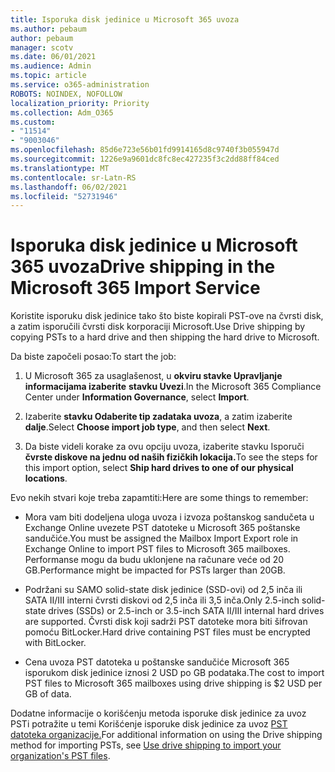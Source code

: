 ```yaml
---
title: Isporuka disk jedinice u Microsoft 365 uvoza
ms.author: pebaum
author: pebaum
manager: scotv
ms.date: 06/01/2021
ms.audience: Admin
ms.topic: article
ms.service: o365-administration
ROBOTS: NOINDEX, NOFOLLOW
localization_priority: Priority
ms.collection: Adm_O365
ms.custom:
- "11514"
- "9003046"
ms.openlocfilehash: 85d6e723e56b01fd9914165d8c9740f3b055947d
ms.sourcegitcommit: 1226e9a9601dc8fc8ec427235f3c2dd88ff84ced
ms.translationtype: MT
ms.contentlocale: sr-Latn-RS
ms.lasthandoff: 06/02/2021
ms.locfileid: "52731946"
---
```

# <a name="drive-shipping-in-the-microsoft-365-import-service"></a><span data-ttu-id="c70f7-102">Isporuka disk jedinice u Microsoft 365 uvoza</span><span class="sxs-lookup"><span data-stu-id="c70f7-102">Drive shipping in the Microsoft 365 Import Service</span></span>

<span data-ttu-id="c70f7-103">Koristite isporuku disk jedinice tako što biste kopirali PST-ove na čvrsti disk, a zatim isporučili čvrsti disk korporaciji Microsoft.</span><span class="sxs-lookup"><span data-stu-id="c70f7-103">Use Drive shipping by copying PSTs to a hard drive and then shipping the hard drive to Microsoft.</span></span>

<span data-ttu-id="c70f7-104">Da biste započeli posao:</span><span class="sxs-lookup"><span data-stu-id="c70f7-104">To start the job:</span></span>

1. <span data-ttu-id="c70f7-105">U Microsoft 365 za usaglašenost, u **okviru stavke Upravljanje informacijama izaberite** **stavku Uvezi**.</span><span class="sxs-lookup"><span data-stu-id="c70f7-105">In the Microsoft 365 Compliance Center under **Information Governance**, select **Import**.</span></span>

1. <span data-ttu-id="c70f7-106">Izaberite **stavku Odaberite tip zadataka uvoza**, a zatim izaberite **dalje**.</span><span class="sxs-lookup"><span data-stu-id="c70f7-106">Select **Choose import job type**, and then select **Next**.</span></span>

1. <span data-ttu-id="c70f7-107">Da biste videli korake za ovu opciju uvoza, izaberite stavku Isporuči **čvrste diskove na jednu od naših fizičkih lokacija.**</span><span class="sxs-lookup"><span data-stu-id="c70f7-107">To see the steps for this import option, select **Ship hard drives to one of our physical locations**.</span></span>

<span data-ttu-id="c70f7-108">Evo nekih stvari koje treba zapamtiti:</span><span class="sxs-lookup"><span data-stu-id="c70f7-108">Here are some things to remember:</span></span>

- <span data-ttu-id="c70f7-109">Mora vam biti dodeljena uloga uvoza i izvoza poštanskog sandučeta u Exchange Online uvezete PST datoteke u Microsoft 365 poštanske sandučiće.</span><span class="sxs-lookup"><span data-stu-id="c70f7-109">You must be assigned the Mailbox Import Export role in Exchange Online to import PST files to Microsoft 365 mailboxes.</span></span>
<span data-ttu-id="c70f7-110">Performanse mogu da budu uklonjene na računare veće od 20 GB.</span><span class="sxs-lookup"><span data-stu-id="c70f7-110">Performance might be impacted for PSTs larger than 20GB.</span></span>

- <span data-ttu-id="c70f7-111">Podržani su SAMO solid-state disk jedinice (SSD-ovi) od 2,5 inča ili SATA II/III interni čvrsti diskovi od 2,5 inča ili 3,5 inča.</span><span class="sxs-lookup"><span data-stu-id="c70f7-111">Only 2.5-inch solid-state drives (SSDs) or 2.5-inch or 3.5-inch SATA II/III internal hard drives are supported.</span></span>
<span data-ttu-id="c70f7-112">Čvrsti disk koji sadrži PST datoteke mora biti šifrovan pomoću BitLocker.</span><span class="sxs-lookup"><span data-stu-id="c70f7-112">Hard drive containing PST files must be encrypted with BitLocker.</span></span>

- <span data-ttu-id="c70f7-113">Cena uvoza PST datoteka u poštanske sandučiće Microsoft 365 isporukom disk jedinice iznosi 2 USD po GB podataka.</span><span class="sxs-lookup"><span data-stu-id="c70f7-113">The cost to import PST files to Microsoft 365 mailboxes using drive shipping is $2 USD per GB of data.</span></span>

<span data-ttu-id="c70f7-114">Dodatne informacije o korišćenju metoda isporuke disk jedinice za uvoz PSTi potražite u temi Korišćenje isporuke disk jedinice za uvoz [PST datoteka organizacije.](/microsoft-365/compliance/use-drive-shipping-to-import-pst-files-to-office-365)</span><span class="sxs-lookup"><span data-stu-id="c70f7-114">For additional information on using the Drive shipping method for importing PSTs, see [Use drive shipping to import your organization's PST files](/microsoft-365/compliance/use-drive-shipping-to-import-pst-files-to-office-365).</span></span>